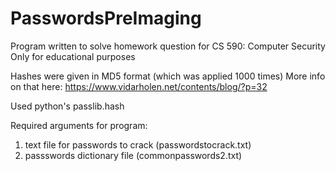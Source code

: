 # PasswordsPreImaging

Program written to solve homework question for CS 590: Computer Security
Only for educational purposes

Hashes were given in MD5 format (which was applied 1000 times)
More info on that here: https://www.vidarholen.net/contents/blog/?p=32

Used python's passlib.hash

Required arguments for program:

1. text file for passwords to crack (passwordstocrack.txt)
2. passswords dictionary file (commonpasswords2.txt)